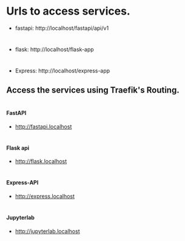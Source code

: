 # Urls to access services.

- fastapi: http://localhost/fastapi/api/v1

#

- flask: http://localhost/flask-app

#

- Express: http://localhost/express-app

## Access the services using Traefik's Routing.

#

#### FastAPI

- http://fastapi.localhost

#

#### Flask api

- http://flask.localhost

#

#### Express-API

- http://express.localhost

#

#### Jupyterlab

- http://jupyterlab.localhost
